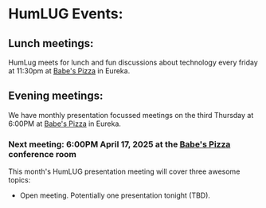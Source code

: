 # HumLUG Events:

## Lunch meetings:
HumLug meets for lunch and fun discussions about technology every friday at 11:30pm at [Babe's Pizza](https://goo.gl/maps/bChPaDrPDU42) in Eureka. 

## Evening meetings:
We have monthly presentation focussed meetings on the third Thursday at 6:00PM at [Babe's Pizza](https://goo.gl/maps/bChPaDrPDU42) in Eureka. 
### Next meeting: 6:00PM April 17, 2025 at the [Babe's Pizza](https://goo.gl/maps/bChPaDrPDU42) conference room

This month's HumLUG presentation meeting will cover three awesome topics:

- Open meeting. Potentially one presentation tonight (TBD).

